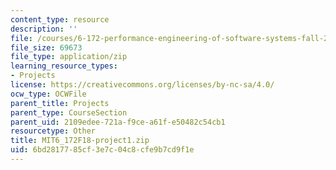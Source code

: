 ```yaml
---
content_type: resource
description: ''
file: /courses/6-172-performance-engineering-of-software-systems-fall-2018/6bd2817785cf3e7c04c8cfe9b7cd9f1e_MIT6_172F18-project1.zip
file_size: 69673
file_type: application/zip
learning_resource_types:
- Projects
license: https://creativecommons.org/licenses/by-nc-sa/4.0/
ocw_type: OCWFile
parent_title: Projects
parent_type: CourseSection
parent_uid: 2109edee-721a-f9ce-a61f-e50482c54cb1
resourcetype: Other
title: MIT6_172F18-project1.zip
uid: 6bd28177-85cf-3e7c-04c8-cfe9b7cd9f1e
---
```

